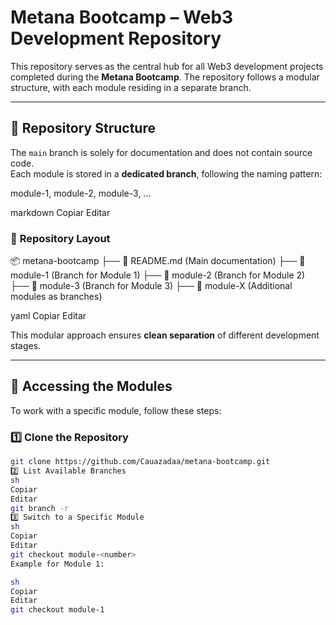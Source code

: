 # **Metana Bootcamp – Web3 Development Repository**  

This repository serves as the central hub for all Web3 development projects completed during the **Metana Bootcamp**. The repository follows a modular structure, with each module residing in a separate branch.  

---

## 📌 **Repository Structure**  

The `main` branch is solely for documentation and does not contain source code.  
Each module is stored in a **dedicated branch**, following the naming pattern:  

module-1, module-2, module-3, ...

markdown
Copiar
Editar

### 📂 **Repository Layout**  

📦 metana-bootcamp
├── 📜 README.md (Main documentation)
├── 🌿 module-1 (Branch for Module 1)
├── 🌿 module-2 (Branch for Module 2)
├── 🌿 module-3 (Branch for Module 3)
├── 🌿 module-X (Additional modules as branches)

yaml
Copiar
Editar

This modular approach ensures **clean separation** of different development stages.  

---

## 🚀 **Accessing the Modules**  

To work with a specific module, follow these steps:  

### **1️⃣ Clone the Repository**  
```sh
git clone https://github.com/Cauazadaa/metana-bootcamp.git
2️⃣ List Available Branches
sh
Copiar
Editar
git branch -r
3️⃣ Switch to a Specific Module
sh
Copiar
Editar
git checkout module-<number>
Example for Module 1:

sh
Copiar
Editar
git checkout module-1
